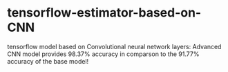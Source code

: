 # tensorflow-estimator-based-on-CNN
tensorflow  model based on Convolutional neural network layers:
Advanced CNN model provides 98.37% accuracy in comparson to the 91.77% accuracy of the base model!
